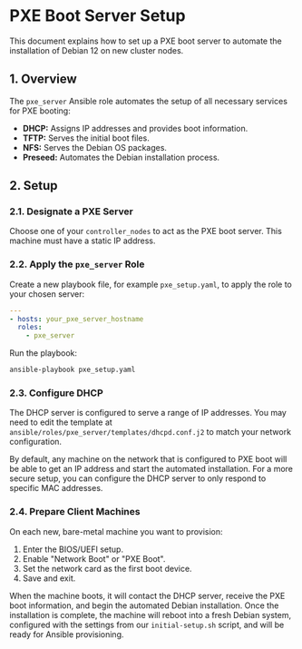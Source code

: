 # PXE Boot Server Setup

This document explains how to set up a PXE boot server to automate the installation of Debian 12 on new cluster nodes.

## 1. Overview

The `pxe_server` Ansible role automates the setup of all necessary services for PXE booting:
- **DHCP:** Assigns IP addresses and provides boot information.
- **TFTP:** Serves the initial boot files.
- **NFS:** Serves the Debian OS packages.
- **Preseed:** Automates the Debian installation process.

## 2. Setup

### 2.1. Designate a PXE Server
Choose one of your `controller_nodes` to act as the PXE boot server. This machine must have a static IP address.

### 2.2. Apply the `pxe_server` Role
Create a new playbook file, for example `pxe_setup.yaml`, to apply the role to your chosen server:

```yaml
---
- hosts: your_pxe_server_hostname
  roles:
    - pxe_server
```

Run the playbook:
```bash
ansible-playbook pxe_setup.yaml
```

### 2.3. Configure DHCP
The DHCP server is configured to serve a range of IP addresses. You may need to edit the template at `ansible/roles/pxe_server/templates/dhcpd.conf.j2` to match your network configuration.

By default, any machine on the network that is configured to PXE boot will be able to get an IP address and start the automated installation. For a more secure setup, you can configure the DHCP server to only respond to specific MAC addresses.

### 2.4. Prepare Client Machines
On each new, bare-metal machine you want to provision:
1.  Enter the BIOS/UEFI setup.
2.  Enable "Network Boot" or "PXE Boot".
3.  Set the network card as the first boot device.
4.  Save and exit.

When the machine boots, it will contact the DHCP server, receive the PXE boot information, and begin the automated Debian installation. Once the installation is complete, the machine will reboot into a fresh Debian system, configured with the settings from our `initial-setup.sh` script, and will be ready for Ansible provisioning.
